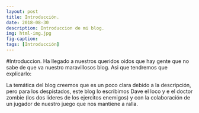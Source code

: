 ```yaml
---
layout: post
title: Introducción.
date: 2018-08-30
description: Introduccion de mi blog.
img: html-img.jpg 
fig-caption: 
tags: [Introducción]
---
```


#Introduccion.
Ha llegado a nuestros queridos oidos que hay gente que no sabe de que va nuestro maravillosos blog. Asi que tendremos que explicarlo:

La temática del blog creemos que es un poco clara debido a la descripción, pero para los despistados, este blog lo escribimos Dave el loco y e
el doctor zombie (los dos lideres de los ejercitos enemigos) y con la colaboración de un jugador de nuestro juego que nos mantiene a ralla.
